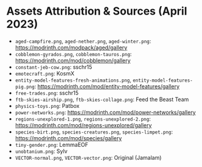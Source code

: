 # Assets Attribution & Sources (April 2023)

- `aged-campfire.png`, `aged-nether.png`, `aged-winter.png`:
  https://modrinth.com/modpack/aged/gallery
- `cobblemon-gyrados.png`, `cobblemon-tauros.png`:
  https://modrinth.com/mod/cobblemon/gallery
- `constant-jeb-cow.png`: sschr15
- `emotecraft.png`: KosmX
- `entity-model-features-fresh-animations.png`, `entity-model-features-pig.png`:
  https://modrinth.com/mod/entity-model-features/gallery
- `free-trades.png`: sschr15
- `ftb-skies-airship.png`, `ftb-skies-collage.png`: Feed the Beast Team
- `physics-toys.png`: Patbox
- `power-networks.png`: https://modrinth.com/mod/power-networks/gallery
- `regions-unexplored-1.png`, `regions-unexplored-2.png`:
  https://modrinth.com/mod/regions-unexplored/gallery
- `species-birt.png`, `species-creatures.png`, `species-limpet.png`:
  https://modrinth.com/mod/species/gallery
- `tiny-gender.png`: LemmaEOF
- `unobtanium.png`: Sylv
- `VECTOR-normal.png`, `VECTOR-vector.png`: Original (Jamalam)
